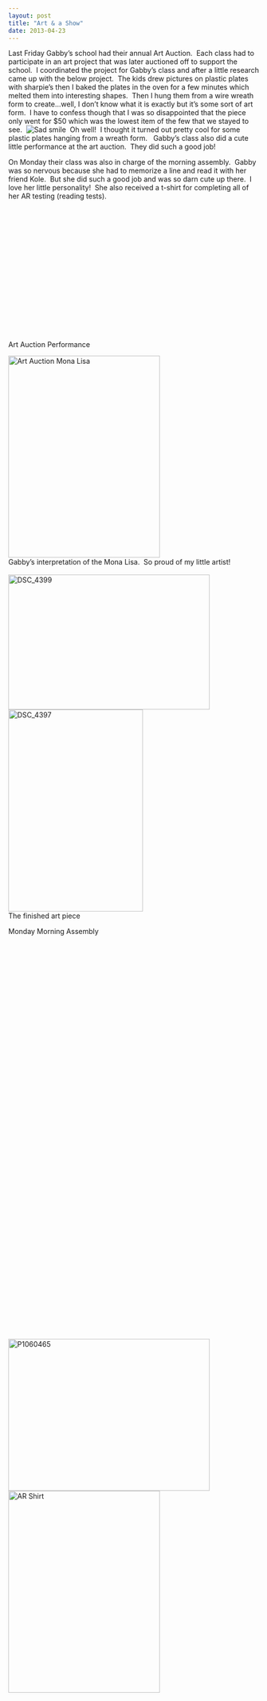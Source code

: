 ```yaml
---
layout: post
title: "Art & a Show"
date: 2013-04-23
---
```


<p>Last Friday Gabby’s school had their annual Art Auction.&#160; Each class had to participate in an art project that was later auctioned off to support the school.&#160; I coordinated the project for Gabby’s class and after a little research came up with the below project.&#160; The kids drew pictures on plastic plates with sharpie’s then I baked the plates in the oven for a few minutes which melted them into interesting shapes.&#160; Then I hung them from a wire wreath form to create…well, I don’t know what it is exactly but it’s some sort of art form.&#160; I have to confess though that I was so disappointed that the piece only went for $50 which was the lowest item of the few that we stayed to see.&#160; <img style="border-bottom-style: none; border-left-style: none; border-top-style: none; border-right-style: none" class="wlEmoticon wlEmoticon-sadsmile" alt="Sad smile" src="http://www.thepaladinos.com/image.axd?picture=Windows-Live-Writer/Stage-Presence/3ADE40BE/wlEmoticon-sadsmile.png" />&#160; Oh well!&#160; I thought it turned out pretty cool for some plastic plates hanging from a wreath form.&#160;&#160; Gabby’s class also did a cute little performance at the art auction.&#160; They did such a good job!</p>  <p>On Monday their class was also in charge of the morning assembly.&#160; Gabby was so nervous because she had to memorize a line and read it with her friend Kole.&#160; But she did such a good job and was so darn cute up there.&#160; I love her little personality!&#160; She also received a t-shirt for completing all of her AR testing (reading tests).&#160; </p>  <div style="padding-bottom: 0px; margin: 0px; padding-left: 0px; padding-right: 0px; display: inline; float: none; padding-top: 0px" id="scid:5737277B-5D6D-4f48-ABFC-DD9C333F4C5D:2ea6ca41-51c1-4771-8a4e-cb1f4a6c3fe8" class="wlWriterEditableSmartContent"><div><object width="448" height="252"><param name="movie" value="http://www.youtube.com/v/RA2iET9Nx6Y?hl=en&amp;hd=1"></param><embed src="http://www.youtube.com/v/RA2iET9Nx6Y?hl=en&amp;hd=1" type="application/x-shockwave-flash" width="448" height="252"></embed></object></div></div>  <p>Art Auction Performance</p>  <p><a href="http://www.thepaladinos.com/image.axd?picture=Windows-Live-Writer/Stage-Presence/0D9DE25E/Art-Auction-Mona-Lisa.jpg" target="_blank"><img style="background-image: none; border-bottom: 0px; border-left: 0px; padding-left: 0px; padding-right: 0px; display: inline; border-top: 0px; border-right: 0px; padding-top: 0px" title="Art Auction Mona Lisa" border="0" alt="Art Auction Mona Lisa" src="http://www.thepaladinos.com/image.axd?picture=Windows-Live-Writer/Stage-Presence/37615D51/Art-Auction-Mona-Lisa_thumb.jpg" width="304" height="404" /></a>    <br />Gabby’s interpretation of the Mona Lisa.&#160; So proud of my little artist!&#160; <br />    <br /><a href="http://www.thepaladinos.com/image.axd?picture=Windows-Live-Writer/Stage-Presence/6937C66B/DSC_4399.jpg" target="_blank"><img style="background-image: none; border-bottom: 0px; border-left: 0px; padding-left: 0px; padding-right: 0px; display: inline; border-top: 0px; border-right: 0px; padding-top: 0px" title="DSC_4399" border="0" alt="DSC_4399" src="http://www.thepaladinos.com/image.axd?picture=Windows-Live-Writer/Stage-Presence/0FE652B9/DSC_4399_thumb.jpg" width="404" height="270" /></a>    <br /><a href="http://www.thepaladinos.com/image.axd?picture=Windows-Live-Writer/Stage-Presence/306D926B/DSC_4397.jpg" target="_blank"><img style="background-image: none; border-bottom: 0px; border-left: 0px; padding-left: 0px; padding-right: 0px; display: inline; border-top: 0px; border-right: 0px; padding-top: 0px" title="DSC_4397" border="0" alt="DSC_4397" src="http://www.thepaladinos.com/image.axd?picture=Windows-Live-Writer/Stage-Presence/393D9AB7/DSC_4397_thumb.jpg" width="270" height="404" /></a>    <br />The finished art piece    <br /></p> Monday Morning Assembly  <br />  <div style="padding-bottom: 0px; margin: 0px; padding-left: 0px; padding-right: 0px; display: inline; float: none; padding-top: 0px" id="scid:5737277B-5D6D-4f48-ABFC-DD9C333F4C5D:8ac88a9e-116d-43f1-ad27-74c8cb3ec92c" class="wlWriterEditableSmartContent"><div><object width="448" height="252"><param name="movie" value="http://www.youtube.com/v/BYYzacycuY4?hl=en&amp;hd=1"></param><embed src="http://www.youtube.com/v/BYYzacycuY4?hl=en&amp;hd=1" type="application/x-shockwave-flash" width="448" height="252"></embed></object></div></div>  <br />  <div style="padding-bottom: 0px; margin: 0px; padding-left: 0px; padding-right: 0px; display: inline; float: none; padding-top: 0px" id="scid:5737277B-5D6D-4f48-ABFC-DD9C333F4C5D:7ab0b123-0940-4120-a133-43b378a87165" class="wlWriterEditableSmartContent"><div><object width="448" height="252"><param name="movie" value="http://www.youtube.com/v/i4i23Ba8b_g?hl=en&amp;hd=1"></param><embed src="http://www.youtube.com/v/i4i23Ba8b_g?hl=en&amp;hd=1" type="application/x-shockwave-flash" width="448" height="252"></embed></object></div></div>  <br />  <div style="padding-bottom: 0px; margin: 0px; padding-left: 0px; padding-right: 0px; display: inline; float: none; padding-top: 0px" id="scid:5737277B-5D6D-4f48-ABFC-DD9C333F4C5D:84a93f5f-3e25-4e5c-a88e-ab262d0ee73f" class="wlWriterEditableSmartContent"><div><object width="448" height="252"><param name="movie" value="http://www.youtube.com/v/cpb-dQsroog?hl=en&amp;hd=1"></param><embed src="http://www.youtube.com/v/cpb-dQsroog?hl=en&amp;hd=1" type="application/x-shockwave-flash" width="448" height="252"></embed></object></div></div>  <br /><a href="http://www.thepaladinos.com/image.axd?picture=Windows-Live-Writer/Stage-Presence/32F6C429/P1060465.jpg" target="_blank"><img style="background-image: none; border-right-width: 0px; padding-left: 0px; padding-right: 0px; display: inline; border-top-width: 0px; border-bottom-width: 0px; border-left-width: 0px; padding-top: 0px" title="P1060465" border="0" alt="P1060465" src="http://www.thepaladinos.com/image.axd?picture=Windows-Live-Writer/Stage-Presence/6F6F38D3/P1060465_thumb.jpg" width="404" height="304" /></a><a href="http://www.thepaladinos.com/image.axd?picture=Windows-Live-Writer/Stage-Presence/4C22442E/AR-Shirt.jpg" target="_blank"><img style="background-image: none; border-bottom: 0px; border-left: 0px; margin: 0px; padding-left: 0px; padding-right: 0px; display: inline; border-top: 0px; border-right: 0px; padding-top: 0px" title="AR Shirt" border="0" alt="AR Shirt" src="http://www.thepaladinos.com/image.axd?picture=Windows-Live-Writer/Stage-Presence/0036E382/AR-Shirt_thumb.jpg" width="304" height="404" /></a>
